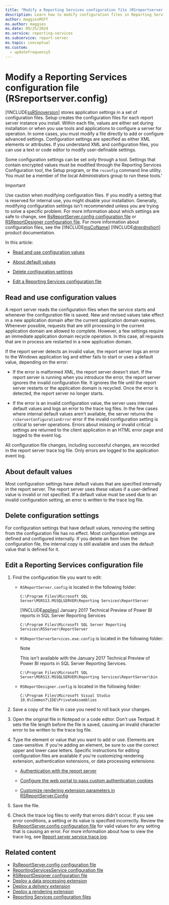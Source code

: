 ```yaml
---
title: "Modify a Reporting Services configuration file (RSreportserver.config)"
description: Learn how to modify configuration files in Reporting Services to add or configure advanced settings. Some settings are for internal use. Proceed with caution.
author: maggiesMSFT
ms.author: maggies
ms.date: 09/25/2024
ms.service: reporting-services
ms.subservice: report-server
ms.topic: conceptual
ms.custom:
  - updatefrequency5
---
```

# Modify a Reporting Services configuration file (RSreportserver.config)
  [!INCLUDE[ssRSnoversion](../../includes/ssrsnoversion-md.md)] stores application settings in a set of configuration files. Setup creates the configuration files for each report server instance you install. Within each file, values are either set during installation or when you use tools and applications to configure a server for operation. In some cases, you must modify a file directly to add or configure advanced settings. Configuration settings are specified as either XML elements or attributes. If you understand XML and configuration files, you can use a text or code editor to modify user-definable settings.  
  
 Some configuration settings can be set only through a tool. Settings that contain encrypted values must be modified through the Reporting Services Configuration tool, the Setup program, or the `rsconfig` command line utility. You must be a member of the local Administrators group to run these tools.'  
  
> [!IMPORTANT]
>  Use caution when modifying configuration files. If you modify a setting that is reserved for internal use, you might disable your installation. Generally, modifying configuration settings isn't recommended unless you are trying to solve a specific problem. For more information about which settings are safe to change, see [RsReportServer.config configuration file](../../reporting-services/report-server/rsreportserver-config-configuration-file.md) or [RSReportDesigner configuration file](../../reporting-services/report-server/rsreportdesigner-configuration-file.md). For more information about configuration files, see the [!INCLUDE[msCoName](../../includes/msconame-md.md)] [!INCLUDE[dnprdnshort](../../includes/dnprdnshort-md.md)] product documentation.  
  
 In this article:  
  
-   [Read and use configuration values](#bkmk_read_values)  
  
-   [About default values](#bkmk_default_values)  
  
-   [Delete configuration settings](#bkmk_delete_config_settings)  
  
-   [Edit a Reporting Services configuration file](#bkmk_edit_configuration_file)  
  
##  <a name="bkmk_read_values"></a> Read and use configuration values  
 A report server reads the configuration files when the service starts and whenever the configuration file is saved. New and revised values take effect in a new application domain after the current application domain expires. Whenever possible, requests that are still processing in the current application domain are allowed to complete. However, a few settings require an immediate application domain recycle operation. In this case, all requests that are in process are restarted in a new application domain.  
  
 If the report server detects an invalid value, the report server logs an error to the Windows application log and either fails to start or uses a default value, depending on the error:  
  
-   If the error is malformed XML, the report server doesn't start. If the report server is running when you introduce the error, the report server ignores the invalid configuration file. It ignores the file until the report server restarts or the application domain is recycled. Once the error is detected, the report server no longer starts.  
  
-   If the error is an invalid configuration value, the server uses internal default values and logs an error to the trace log files. In the few cases where internal default values aren't available, the server returns the `rsServerConfigurationError` error if the invalid configuration setting is critical to server operations. Errors about missing or invalid critical settings are returned to the client application in an HTML error page and logged to the event log.  
  
 All configuration file changes, including successful changes, are recorded in the report server trace log file. Only errors are logged to the application event log.  
  
##  <a name="bkmk_default_values"></a> About default values  
 Most configuration settings have default values that are specified internally in the report server. The report server uses these values if a user-defined value is invalid or not specified. If a default value must be used due to an invalid configuration setting, an error is written to the trace log file.  
  
##  <a name="bkmk_delete_config_settings"></a> Delete configuration settings  
 For configuration settings that have default values, removing the setting from the configuration file has no effect. Most configuration settings are defined and configured internally. If you delete an item from the configuration file, the internal copy is still available and uses the default value that is defined for it.  
  
##  <a name="bkmk_edit_configuration_file"></a> Edit a Reporting Services configuration file  
  
1.  Find the configuration file you want to edit:  
  
    -   `RSReportServer.config` is located in the following folder:  
  
        ```  
        C:\Program Files\Microsoft SQL Server\MSRS13.MSSQLSERVER\Reporting Services\ReportServer  
        ```  
        
        [!INCLUDE[applies](../../includes/applies-md.md)] January 2017 Technical Preview of Power BI reports in SQL Server Reporting Services
        
        ```  
        C:\Program Files\Microsoft SQL Server Reporting Services\RSServer\ReportServer
        ```
  
    -   `RSReportServerServices.exe.config` is located in the following folder:  
    
        > [!NOTE] 
        > This isn't available with the January 2017 Technical Preview of Power BI reports in SQL Server Reporting Services.
  
        ```  
        C:\Program Files\Microsoft SQL Server\MSRS13.MSSQLSERVER\Reporting Services\ReportServer\bin  
        ```  
  
    -   `RSReportDesigner.config` is located in the following folder:  
  
        ```  
        C:\Program Files\Microsoft Visual Studio 10.0\Common7\IDE\PrivateAssemblies  
        ```  
  
1.  Save a copy of the file in case you need to roll back your changes.  
  
1.  Open the original file in Notepad or a code editor. Don't use Textpad. It sets the file length before the file is saved, causing an invalid character error to be written to the trace log file.  
  
1.  Type the element or value that you want to add or use. Elements are case-sensitive. If you're adding an element, be sure to use the correct upper and lower case letters. Specific instructions for editing configuration files are available if you're customizing rendering extension, authentication extensions, or data processing extensions:  
  
    -   [Authentication with the report server](../../reporting-services/security/authentication-with-the-report-server.md)  
  
    -   [Configure the web portal to pass custom authentication cookies](../../reporting-services/security/configure-the-web-portal-to-pass-custom-authentication-cookies.md)
  
    -   [Customize rendering extension parameters in RSReportServer.Config](../../reporting-services/customize-rendering-extension-parameters-in-rsreportserver-config.md)  
  
1.  Save the file.  
  
1.  Check the trace log files to verify that errors didn't occur. If you see error conditions, a setting or its value is specified incorrectly. Review the [RsReportServer.config configuration file](../../reporting-services/report-server/rsreportserver-config-configuration-file.md) for valid values for any setting that is causing an error. For more information about how to view the trace log, see [Report server service trace log](../../reporting-services/report-server/report-server-service-trace-log.md).  
  
## Related content

- [RsReportServer.config configuration file](../../reporting-services/report-server/rsreportserver-config-configuration-file.md)
- [ReportingServicesService configuration file](../../reporting-services/report-server/reportingservicesservice-configuration-file.md)
- [RSReportDesigner configuration file](../../reporting-services/report-server/rsreportdesigner-configuration-file.md)
- [Deploy a data processing extension](../../reporting-services/extensions/data-processing/deploying-a-data-processing-extension.md)
- [Deploy a delivery extension](../../reporting-services/extensions/delivery-extension/deploying-a-delivery-extension.md)
- [Deploy a rendering extension](../../reporting-services/extensions/rendering-extension/deploying-a-rendering-extension.md)
- [Reporting Services configuration files](../../reporting-services/report-server/reporting-services-configuration-files.md)
